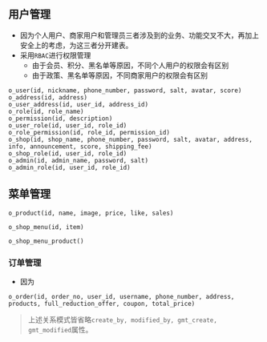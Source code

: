 ## 用户管理
- 因为个人用户、商家用户和管理员三者涉及到的业务、功能交叉不大，再加上安全上的考虑，为这三者分开建表。
- 采用`RBAC`进行权限管理
	- 由于会员、积分、黑名单等原因，不同个人用户的权限会有区别
	- 由于政策、黑名单等原因，不同商家用户的权限会有区别
```
o_user(id, nickname, phone_number, password, salt, avatar, score)
o_address(id, address)
o_user_address(id, user_id, address_id)
o_role(id, role_name)
o_permission(id, description)
o_user_role(id, user_id, role_id)
o_role_permission(id, role_id, permission_id)
o_shop(id, shop_name, phone_number, password, salt, avatar, address, info, announcement, score, shipping_fee)
o_shop_role(id, user_id, role_id)
o_admin(id, admin_name, password, salt)
o_admin_role(id, user_id, role_id)
```

## 菜单管理
```
o_product(id, name, image, price, like, sales)
```
```
o_shop_menu(id, item)
```
```
o_shop_menu_product()
```
### 订单管理
- 因为
```
o_order(id, order_no, user_id, username, phone_number, address, products, full_reduction_offer, coupon, total_price)
```

> 上述关系模式皆省略`create_by, modified_by, gmt_create, gmt_modified`属性。
<!--stackedit_data:
eyJoaXN0b3J5IjpbLTExMTQ3NTQxNCwtMTEyMTkzNzQ5OSwxOT
Q0NTA4NzQ2LC04NDA4NDUyMDgsLTk1Mzc4OTg0MSwtMTQ3OTI5
NjUyOSwtMTExMjEwODkwOCwxNDIwOTc2MDg5LC03MjI4MDQyND
UsLTIxMjM4NzYwMzEsLTE3MTgyMTQxNSwtMTY5ODA4NDkxNCwt
MTg1MzY4MTA0MCwxNjQxOTY3NTgyLDIxMTYxNTMwODYsLTE5Mj
E0MjE2OTZdfQ==
-->